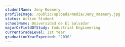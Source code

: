 ```yaml
---
studentName: Jeny Rosmery
profileImage: /public/uploads/media/Jeny_Rosmery.jpg
status: Active Student
schoolName: Universidad de El Salvador
majorOrFieldOfStudy: Industrial Engineering
currentGradeLevel: 1st Year
graduationYearExpected: "2030"
---
```

